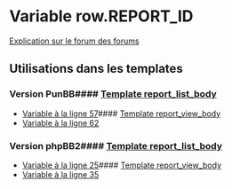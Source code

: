 # Variable row.REPORT_ID
[Explication sur le forum des forums](http://forum.forumactif.com/t294113-listing-des-variables#row.REPORT_ID)
## Utilisations dans les templates
### Version PunBB#### [Template report_list_body](punbb/report_list_body.md)
* [Variable à la ligne 57](../punbb/report_list_body.tpl#L57)#### [Template report_view_body](punbb/report_view_body.md)
* [Variable à la ligne 62](../punbb/report_view_body.tpl#L62)
### Version phpBB2#### [Template report_list_body](subsilver/report_list_body.md)
* [Variable à la ligne 25](../subsilver/report_list_body.tpl#L25)#### [Template report_view_body](subsilver/report_view_body.md)
* [Variable à la ligne 35](../subsilver/report_view_body.tpl#L35)